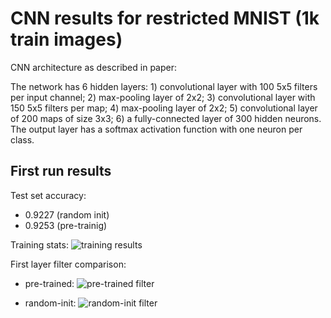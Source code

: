 # CNN results for restricted MNIST (1k train images)

CNN architecture as described in paper:

The network has 6 hidden layers: 1) convolutional layer with 100 5x5 filters per
input channel; 2) max-pooling layer of 2x2; 3) convolutional layer with 150 5x5
filters per map; 4) max-pooling layer of 2x2; 5) convolutional layer of 200 maps
of size 3x3; 6) a fully-connected layer of 300 hidden neurons. The output layer
has a softmax activation function with one neuron per class.

## First run results 
Test set accuracy: 
- 0.9227 (random init)
- 0.9253 (pre-trainig)

Training stats:
![training results](mnist/results/1k_mnist_training_results.png)

First layer filter comparison:
- pre-trained:
![pre-trained filter](mnist/results/flf_pre_trained.png)

- random-init:
![random-init filter](mnist/results/flf_random_init.png)
